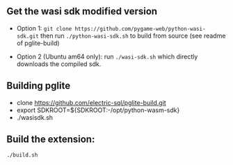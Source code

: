 ##  Get the wasi sdk modified version

- Option 1: `git clone https://github.com/pygame-web/python-wasi-sdk.git` then run `./python-wasi-sdk.sh` to build from source (see readme of pglite-build)

- Option 2 (Ubuntu am64 only): run `./wasi-sdk.sh` which directly downloads the compiled sdk.

##  Building pglite

- clone https://github.com/electric-sql/pglite-build.git
- export SDKROOT=${SDKROOT:-/opt/python-wasm-sdk}
- ./wasisdk.sh

## Build the extension:
```sh
./build.sh
```

